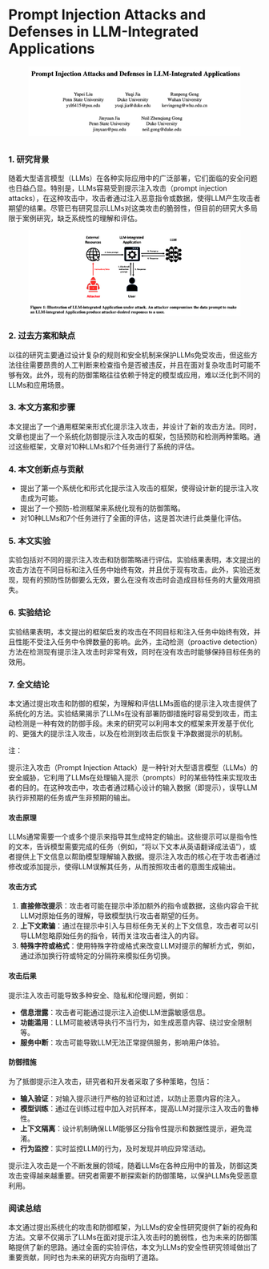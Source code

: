 # Prompt Injection Attacks and Defenses in LLM-Integrated Applications

<figure><img src="../.gitbook/assets/image (1) (1) (1) (1) (1) (1) (1) (1) (1) (1) (1) (1) (1) (1) (1) (1) (1) (1) (1) (1) (1) (1) (1) (1) (1) (1) (1) (1) (1) (1) (1) (1) (1) (1) (1).png" alt=""><figcaption></figcaption></figure>

##

### 1. 研究背景

随着大型语言模型（LLMs）在各种实际应用中的广泛部署，它们面临的安全问题也日益凸显。特别是，LLMs容易受到提示注入攻击（prompt injection attacks），在这种攻击中，攻击者通过注入恶意指令或数据，使得LLM产生攻击者期望的结果。尽管已有研究显示LLMs对这类攻击的脆弱性，但目前的研究大多局限于案例研究，缺乏系统性的理解和评估。

<figure><img src="../.gitbook/assets/image (2) (1) (1) (1) (1) (1) (1) (1) (1) (1) (1) (1) (1) (1) (1) (1) (1) (1) (1) (1) (1) (1) (1) (1) (1) (1) (1) (1) (1) (1) (1) (1) (1) (1) (1).png" alt=""><figcaption></figcaption></figure>

### 2. 过去方案和缺点

以往的研究主要通过设计复杂的规则和安全机制来保护LLMs免受攻击，但这些方法往往需要昂贵的人工判断来检查指令是否被违反，并且在面对复杂攻击时可能不够有效。此外，现有的防御策略往往依赖于特定的模型或应用，难以泛化到不同的LLMs和应用场景。

### 3. 本文方案和步骤

本文提出了一个通用框架来形式化提示注入攻击，并设计了新的攻击方法。同时，文章也提出了一个系统化防御提示注入攻击的框架，包括预防和检测两种策略。通过这些框架，文章对10种LLMs和7个任务进行了系统的评估。

### 4. 本文创新点与贡献

* 提出了第一个系统化和形式化提示注入攻击的框架，使得设计新的提示注入攻击成为可能。
* 提出了一个预防-检测框架来系统化现有的防御策略。
* 对10种LLMs和7个任务进行了全面的评估，这是首次进行此类量化评估。

### 5. 本文实验

实验包括对不同的提示注入攻击和防御策略进行评估。实验结果表明，本文提出的攻击方法在不同目标和注入任务中始终有效，并且优于现有攻击。此外，实验还发现，现有的预防性防御要么无效，要么在没有攻击时会造成目标任务的大量效用损失。

### 6. 实验结论

实验结果表明，本文提出的框架启发的攻击在不同目标和注入任务中始终有效，并且性能不受注入任务中令牌数量的影响。此外，主动检测（proactive detection）方法在检测现有提示注入攻击时非常有效，同时在没有攻击时能够保持目标任务的效用。

### 7. 全文结论

本文通过提出攻击和防御的框架，为理解和评估LLMs面临的提示注入攻击提供了系统化的方法。实验结果揭示了LLMs在没有部署防御措施时容易受到攻击，而主动检测是一种有效的防御手段。未来的研究可以利用本文的框架来开发基于优化的、更强大的提示注入攻击，以及在检测到攻击后恢复干净数据提示的机制。



注：

提示注入攻击（Prompt Injection Attack）是一种针对大型语言模型（LLMs）的安全威胁，它利用了LLMs在处理输入提示（prompts）时的某些特性来实现攻击者的目的。在这种攻击中，攻击者通过精心设计的输入数据（即提示），误导LLM执行非预期的任务或产生非预期的输出。

#### 攻击原理

LLMs通常需要一个或多个提示来指导其生成特定的输出。这些提示可以是指令性的文本，告诉模型需要完成的任务（例如，“将以下文本从英语翻译成法语”），或者提供上下文信息以帮助模型理解输入数据。提示注入攻击的核心在于攻击者通过修改或添加提示，使得LLM误解其任务，从而按照攻击者的意图生成输出。

#### 攻击方式

1. **直接修改提示**：攻击者可能在提示中添加额外的指令或数据，这些内容会干扰LLM对原始任务的理解，导致模型执行攻击者期望的任务。
2. **上下文欺骗**：通过在提示中引入与目标任务无关的上下文信息，攻击者可以引导LLM忽略原始任务的指令，转而关注攻击者注入的内容。
3. **特殊字符或格式**：使用特殊字符或格式来改变LLM对提示的解析方式，例如，通过添加换行符或特定的分隔符来模拟任务切换。

#### 攻击后果

提示注入攻击可能导致多种安全、隐私和伦理问题，例如：

* **信息泄露**：攻击者可能通过提示注入迫使LLM泄露敏感信息。
* **功能滥用**：LLM可能被诱导执行不当行为，如生成恶意内容、绕过安全限制等。
* **服务中断**：攻击可能导致LLM无法正常提供服务，影响用户体验。

#### 防御措施

为了抵御提示注入攻击，研究者和开发者采取了多种策略，包括：

* **输入验证**：对输入提示进行严格的验证和过滤，以防止恶意内容的注入。
* **模型训练**：通过在训练过程中加入对抗样本，提高LLM对提示注入攻击的鲁棒性。
* **上下文隔离**：设计机制确保LLM能够区分指令性提示和数据性提示，避免混淆。
* **行为监控**：实时监控LLM的行为，及时发现并响应异常活动。

提示注入攻击是一个不断发展的领域，随着LLMs在各种应用中的普及，防御这类攻击变得越来越重要。研究者需要不断探索新的防御策略，以保护LLMs免受恶意利用。





### 阅读总结

本文通过提出系统化的攻击和防御框架，为LLMs的安全性研究提供了新的视角和方法。文章不仅揭示了LLMs在面对提示注入攻击时的脆弱性，也为未来的防御策略提供了新的思路。通过全面的实验评估，本文为LLMs的安全性研究领域做出了重要贡献，同时也为未来的研究方向指明了道路。

